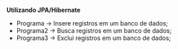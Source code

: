 <b>Utilizando JPA/Hibernate</b>

- Programa  -> Insere registros em um banco de dados;
- Programa2 -> Busca registros em um banco de dados;
- Programa3 -> Exclui registros em um banco de dados;
